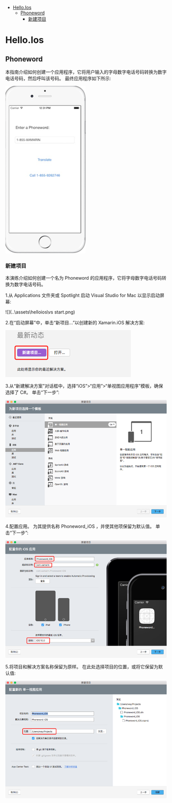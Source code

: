 <!-- TOC -->

- [Hello.Ios](#helloios)
    - [Phoneword](#phoneword)
        - [新建项目](#)

<!-- /TOC -->
# Hello.Ios
## Phoneword

本指南介绍如何创建一个应用程序，它将用户输入的字母数字电话号码转换为数字电话号码，然后呼叫该号码。 最终应用程序如下所示:

![](..\assets\helloios\helloios1.png)

### 新建项目
本演练介绍如何创建一个名为 Phoneword 的应用程序，它将字母数字电话号码转换为数字电话号码。

1.从 Applications 文件夹或 Spotlight 启动 Visual Studio for Mac 以显示启动屏幕:

![](..\assets\helloios\vs start.png)

2.在“启动屏幕”中，单击“新项目...”以创建新的 Xamarin.iOS 解决方案:

![](..\assets\helloios\vs_start_new.png)

3.从“新建解决方案”对话框中，选择“iOS”>“应用”>“单视图应用程序”模板，确保选择了 C#。 单击“下一步”:

![](..\assets\helloios\vs_start_singleview.png)

4.配置应用。 为其提供名称 Phoneword_iOS ，并使其他项保留为默认值。 单击“下一步”:

![](..\assets\helloios\Phoneword_name.png)

5.将项目和解决方案名称保留为原样。 在此处选择项目的位置，或将它保留为默认值:

![](..\assets\helloios\Phoneword_config.png)












